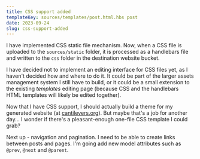 ```yaml
---
title: CSS support added
templateKey: sources/templates/post.html.hbs post
date: 2023-09-24
slug: css-support-added
---
```

I have implemented CSS static file mechanism. Now, when a CSS file is uploaded to the `sources/static` folder, it is processed as a handlebars file and written to the `css` folder in the destination website bucket.

I have decided not to implement an editing interface for CSS files yet, as I haven't decided how and where to do it. It could be part of the larger assets management system I still have to build, or it could be a small extension to the existing *templates* editing page (because CSS and the handlebars HTML templates will likely be edited together).

Now that I have CSS support, I should actually build a theme for my generated website (at [cantilevers.org](https://www.cantilevers.org/)). But maybe that's a job for another day... I wonder if there's a pleasant-enough one-file CSS template I could grab?

Next up - navigation and pagination. I need to be able to create links between posts and pages. I'm going add new model attributes such as `@prev`, `@next` and `@parent`.
